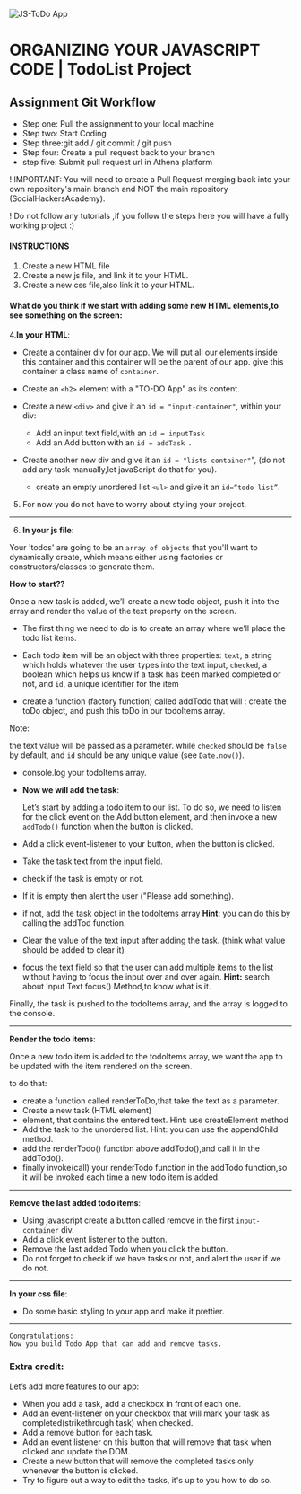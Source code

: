 ![JS-ToDo App](to-do-list.png)

# ORGANIZING YOUR JAVASCRIPT CODE | TodoList Project

## Assignment Git Workflow

- Step one: Pull the assignment to your local machine
- Step two: Start Coding
- Step three:git add / git commit / git push
- Step four: Create a pull request back to your branch
- step five: Submit pull request url in Athena platform

! IMPORTANT: You will need to create a Pull Request merging back into your own repository's main branch and NOT the main repository (SocialHackersAcademy).

! Do not follow any tutorials ,if you follow the steps here you will have a fully working project :)

#### INSTRUCTIONS

1.  Create a new HTML file
2.  Create a new js file, and link it to your HTML.
3.  Create a new css file,also link it to your HTML.

#### **What do you think if we start with adding some new HTML elements,to see something on the screen:**

4.**In your HTML**:

- Create a container div for our app. We will put all our elements inside this container and this container will be the parent of our app.
  give this container a class name of `container`.
- Create an `<h2>` element with a "TO-DO App" as its content.
- Create a new `<div>` and give it an `id = "input-container"`, within your div:

  - Add an input text field,with an `id = inputTask`
  - Add an Add button with an `id = addTask `.

- Create another new div and give it an `id = "lists-container"`",
  (do not add any task manually,let javaScript do that for you).
  - create an empty unordered list `<ul>` and give it an `id=“todo-list”`.

5. For now you do not have to worry about styling your project.

---

6. **In your js file**:

Your 'todos' are going to be an `array of objects` that you'll want to dynamically create, which means either using factories or constructors/classes to generate them.

**How to start??**

Once a new task is added, we’ll create a new todo object, push it into the array and render the value of the text property on the screen.

- The first thing we need to do is to create an array where we’ll place the todo list items.

- Each todo item will be an object with three properties: `text`, a string which holds whatever the user types into the text input, `checked`, a boolean which helps us know if a task has been marked completed or not, and `id`, a unique identifier for the item

- create a function (factory function) called addTodo that will :
  create the toDo object, and push this toDo in our todoItems array.

Note:

the text value will be passed as a parameter. while `checked` should be `false` by default, and `id` should be any unique value (see `Date.now()`).

- console.log your todoItems array.

- **Now we will add the task**:

  Let’s start by adding a todo item to our list. To do so, we need to listen for the click event on the Add button element, and then invoke a new `addTodo()` function when the button is clicked.

- Add a click event-listener to your button, when the button is clicked.
- Take the task text from the input field.
- check if the task is empty or not.
- If it is empty then alert the user ("Please add something).
- if not, add the task object in the todoItems array
  **Hint**: you can do this by calling the addTod function.
- Clear the value of the text input after adding the task.
  (think what value should be added to clear it)
- focus the text field so that the user can add multiple items to the list without having to focus the input over and over again.
  **Hint:** search about Input Text focus() Method,to know what is it.

Finally, the task is pushed to the todoItems array, and the array is logged to the console.

---

**Render the todo items**:

Once a new todo item is added to the todoItems array, we want the app to be updated with the item rendered on the screen.

to do that:

- create a function called renderToDo,that take the text as a parameter.
- Create a new task (HTML element) <li> element, that contains the entered text.
  Hint: use createElement method
- Add the task to the unordered list.
  Hint: you can use the appendChild method.
- add the renderTodo() function above addTodo(),and call it in the addTodo().
- finally invoke(call) your renderTodo function in the addTodo function,so it will be invoked each time a new todo item is added.

---

**Remove the last added todo items**:

- Using javascript create a button called remove in the first `input-container` div.
- Add a click event listener to the button.
- Remove the last added Todo when you click the button.
- Do not forget to check if we have tasks or not, and alert the user if we do not.

---

**In your css file**:

- Do some basic styling to your app and make it prettier.

---

```
Congratulations:
Now you build Todo App that can add and remove tasks.

```

### Extra credit:

Let’s add more features to our app:

- When you add a task, add a checkbox in front of each one.
- Add an event-listener on your checkbox that will mark your task as completed(strikethrough task) when checked.
- Add a remove button for each task.
- Add an event listener on this button that will remove that task when clicked and update the DOM.
- Create a new button that will remove the completed tasks only whenever the button is clicked.
- Try to figure out a way to edit the tasks, it's up to you how to do so.
